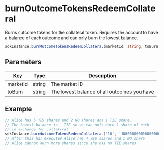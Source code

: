 # burnOutcomeTokensRedeemCollateral

Burns outcome tokens for the collateral token. Requires the account to have a balance of each outcome and can only burn the lowest balance.

```TypeScript
sdkInstance.burnOutcomeTokensRedeemCollateral(marketId: string, toBurn: string): Promise<void>
```

## Parameters
|Key|Type|Description|
|---|---|---|
|marketId|string|The market ID|
|toBurn|string|The lowest balance of all outcomes you have


## Example

```TypeScript
// Alice has 5 YES shares and 2 NO shares and 1 TIE share.
// The lowest balance is 1 TIE so we can only burn 1 share of each
// in exchange for collateral
sdkInstance.burnOutcomeTokensRedeemCollateral('16', '1000000000000000000000000');
// After this has executed Alice has 4 YES shares and 1 NO share
// Alice cannot burn more shares since she has no TIE shares
```
